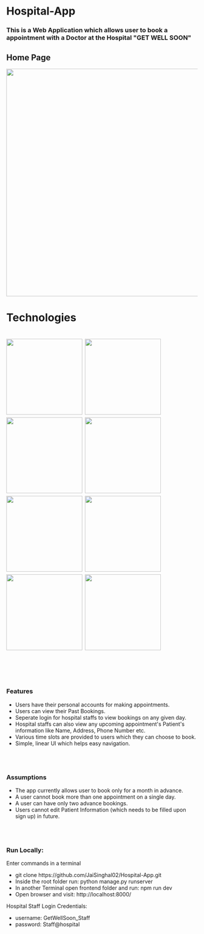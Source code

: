 # Hospital-App

<h3>This is a Web Application which allows user to book a appointment with a Doctor at the Hospital "GET WELL SOON"</h3>
<h2>Home Page</h2>
<img src="https://user-images.githubusercontent.com/53816453/113694722-bef3db00-96ed-11eb-8e13-757818405c7b.png" width="600"  >

<h1>Technologies<h1>
<a href="https://reactjs.org/"><img src="https://user-images.githubusercontent.com/53816453/113695440-7b4da100-96ee-11eb-940a-21866872151b.png" width="200"  ></a>
<a href="https://redux.js.org/"><img src="https://user-images.githubusercontent.com/53816453/113695556-9ae4c980-96ee-11eb-87b2-9d350f30a29d.png" width="200"  ></a>
<a href="https://developer.mozilla.org/en-US/docs/Web/JavaScript"><img src="https://user-images.githubusercontent.com/53816453/113695655-b9e35b80-96ee-11eb-85d5-4d380499a022.jpg" width="200"  ></a>
<a href="https://www.npmjs.com/"><img src="https://user-images.githubusercontent.com/53816453/113697090-61ad5900-96f0-11eb-85a7-c53f2b93a315.png" width="200"  ></a>
<a href="https://material-ui.com/"><img src="https://user-images.githubusercontent.com/53816453/113695831-f020db00-96ee-11eb-8ea1-9de53bf5fcb6.png" width="200"  ></a>
<a href="https://www.djangoproject.com/"><img src="https://user-images.githubusercontent.com/53816453/113696026-2199a680-96ef-11eb-865b-51fefbf9a403.jpg" width="200"  ></a>
<a href="https://www.django-rest-framework.org/"><img src="https://user-images.githubusercontent.com/53816453/113696136-3fffa200-96ef-11eb-9309-ca73387c13fa.png" width="200"  ></a>
<a href="https://www.python.org/"><img src="https://user-images.githubusercontent.com/53816453/113696259-645b7e80-96ef-11eb-9469-c4679ca0db03.png" width="200"  ></a>

<br/>
<br/>
<br/>

<h3>Features</h3>                            
<ul>
<li>Users have their personal accounts for making appointments.</li>
<li>Users can view their Past Bookings.</li>
<li>Seperate login for hospital staffs to view bookings on any given day.</li>
<li>Hospital staffs can also view any upcoming appointment's Patient's information like Name, Address, Phone Number etc.</li>
<li>Various time slots are provided to users which they can choose to book.</li>
<li>Simple, linear UI which helps easy navigation.</li>

</ul>
<br/>
<br/>
<h3>Assumptions</h3>                            
<ul>
<li>The app currently allows user to book only for a month in advance.</li>
<li>A user cannot book more than one appointment on a single day.</li>
<li>A user can have only two advance bookings.</li>
<li>Users cannot edit Patient Information (which needs to be filled upon sign up) in future.</li>
</ul>


<br/>
<br/>
<h3>Run Locally:</h3>
<label>Enter commands in a terminal</label>
<ul>
<li>git clone https://github.com/JaiSinghal02/Hospital-App.git</li>
<li>Inside the root folder run: python manage.py runserver</li>
<li>In another Terminal open frontend folder and run: npm run dev</li>
<li>Open browser and visit: http://localhost:8000/</li>
</ul>

<label>Hospital Staff Login Credentials:</label>
<ul>
<li>username: GetWellSoon_Staff</li>
<li>password: Staff@hospital </li>
</ul>
